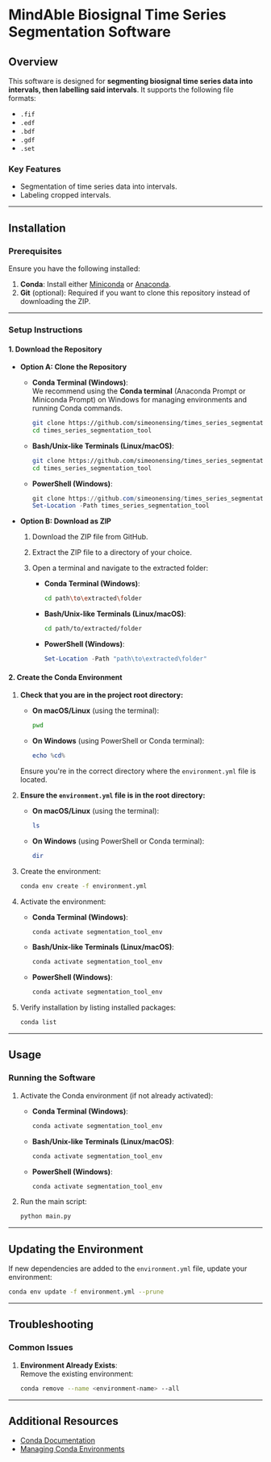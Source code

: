 # MindAble Biosignal Time Series Segmentation Software

## Overview

This software is designed for **segmenting biosignal time series data into intervals, then labelling said intervals**. It supports the following file formats:

- `.fif`
- `.edf`
- `.bdf`
- `.gdf`
- `.set`

### Key Features
- Segmentation of time series data into intervals.
- Labeling cropped intervals.

---

## Installation

### Prerequisites

Ensure you have the following installed:

1. **Conda**: Install either [Miniconda](https://docs.conda.io/en/latest/miniconda.html) or [Anaconda](https://www.anaconda.com/).
2. **Git** (optional): Required if you want to clone this repository instead of downloading the ZIP.

---

### Setup Instructions

#### 1. Download the Repository

- **Option A: Clone the Repository**

  - **Conda Terminal (Windows)**:  
    We recommend using the **Conda terminal** (Anaconda Prompt or Miniconda Prompt) on Windows for managing environments and running Conda commands.
    ```bash
    git clone https://github.com/simeonensing/times_series_segmentation_tool.git
    cd times_series_segmentation_tool
    ```

  - **Bash/Unix-like Terminals (Linux/macOS)**:
    ```bash
    git clone https://github.com/simeonensing/times_series_segmentation_tool.git
    cd times_series_segmentation_tool
    ```

  - **PowerShell (Windows)**:
    ```powershell
    git clone https://github.com/simeonensing/times_series_segmentation_tool.git
    Set-Location -Path times_series_segmentation_tool
    ```

- **Option B: Download as ZIP**

  1. Download the ZIP file from GitHub.
  2. Extract the ZIP file to a directory of your choice.
  3. Open a terminal and navigate to the extracted folder:
  
     - **Conda Terminal (Windows)**:
       ```bash
       cd path\to\extracted\folder
       ```

     - **Bash/Unix-like Terminals (Linux/macOS)**:
       ```bash
       cd path/to/extracted/folder
       ```

     - **PowerShell (Windows)**:
       ```powershell
       Set-Location -Path "path\to\extracted\folder"
       ```

#### 2. Create the Conda Environment

1. **Check that you are in the project root directory:**

   - **On macOS/Linux** (using the terminal):
     ```bash
     pwd
     ```
   - **On Windows** (using PowerShell or Conda terminal):
     ```powershell
     echo %cd%
     ```

   Ensure you're in the correct directory where the `environment.yml` file is located.

2. **Ensure the `environment.yml` file is in the root directory:**

   - **On macOS/Linux** (using the terminal):
     ```bash
     ls
     ```
   - **On Windows** (using PowerShell or Conda terminal):
     ```powershell
     dir
     ```

3. Create the environment:
   ```bash
   conda env create -f environment.yml
   ```

4. Activate the environment:
   - **Conda Terminal (Windows)**:
     ```bash
     conda activate segmentation_tool_env
     ```
   - **Bash/Unix-like Terminals (Linux/macOS)**:
     ```bash
     conda activate segmentation_tool_env
     ```
   - **PowerShell (Windows)**:
     ```powershell
     conda activate segmentation_tool_env
     ```

5. Verify installation by listing installed packages:
   ```bash
   conda list
   ```

---

## Usage

### Running the Software

1. Activate the Conda environment (if not already activated):

   - **Conda Terminal (Windows)**:
     ```bash
     conda activate segmentation_tool_env
     ```

   - **Bash/Unix-like Terminals (Linux/macOS)**:
     ```bash
     conda activate segmentation_tool_env
     ```

   - **PowerShell (Windows)**:
     ```powershell
     conda activate segmentation_tool_env
     ```

2. Run the main script:
   ```bash
   python main.py 
   ```

---

## Updating the Environment

If new dependencies are added to the `environment.yml` file, update your environment:
```bash
conda env update -f environment.yml --prune
```

---

## Troubleshooting

### Common Issues

1. **Environment Already Exists**:  
   Remove the existing environment:
   ```bash
   conda remove --name <environment-name> --all
   ```

---

## Additional Resources

- [Conda Documentation](https://docs.conda.io/en/latest/)
- [Managing Conda Environments](https://docs.conda.io/projects/conda/en/latest/user-guide/tasks/manage-environments.html)
